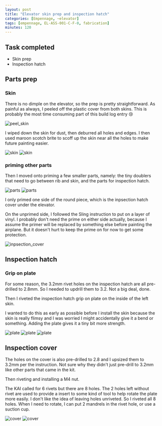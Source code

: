 ```yaml
---
layout: post
title: "Elevator skin prep and inspection hatch"
categories: [Empennage, ~elevator]
tags: [empennage, EL-ASS-001-C-F-0, fabrication]
minutes: 120
---
```


## Task completed

- Skin prep
- Inspection hatch

## Parts prep

### Skin

There is no dimple on the elevator, so the prep is pretty straightforward. As painful as always, I peeled off the plastic cover from both skins. This is probably the most time consuming part of this build log entry 😢

![peel_skin](/assets/img/20240217/peel_skin.jpg)

I wiped down the skin for dust, then deburred all holes and edges. I then used maroon scotch brite to scoff up the skin near all the holes to make future painting easier.

![skin](/assets/img/20240217/skin_1.jpg)
![skin](/assets/img/20240217/skin_2.jpg)

### priming other parts

Then I moved onto priming a few smaller parts, namely: the tiny doublers that need to go between rib and skin, and the parts for inspection hatch.

![parts](/assets/img/20240217/before_prime.jpg)
![parts](/assets/img/20240217/after_prime.jpg)

I only primed one side of the round piece, which is the inpsection hatch cover under the elevator.

On the unprimed side, I followed the Sling instruction to put on a layer of vinyl. I probably don't need the prime on either side actually, because I assume the primer will be replaced by something else before painting the airplane. But it doesn't hurt to keep the prime on for now to get some protection.

![inpsection_cover](/assets/img/20240217/inpsection_cover.jpg)

## Inspection hatch

### Grip on plate

For some reason, the 3.2mm rivet holes on the inspection hatch are all pre-drilled to 2.8mm. So I needed to updrill them to 3.2. Not a big deal, done.

Then I riveted the inspection hatch grip on plate on the inside of the left skin.

I wanted to do this as early as possible before I install the skin because the skin is really flimsy and I was worried I might accidentally give it a bend or something. Adding the plate gives it a tiny bit more strength.

![plate](/assets/img/20240217/plate_before.jpg)
![plate](/assets/img/20240217/plate_drilled.jpg)
![plate](/assets/img/20240217/plate_installed.jpg)

## Inspection cover

The holes on the cover is also pre-drilled to 2.8 and I upsized them to 3.2mm per the instruction. Not sure why they didn't just pre-drill to 3.2mm like other parts that came in the kit.

Then riveting and installing a M4 nut.

The KAI called for 6 rivets but there are 8 holes. The 2 holes left without rivet are used to provide a insert to some kind of tool to help rotate the plate more easily. I don't like the idea of leaving holes unriveted. So I riveted all 8 holes. When I need to rotate, I can put 2 mandrels in the rivet hole, or use a suction cup.

![cover](/assets/img/20240217/cover_riveted.jpg)
![cover](/assets/img/20240217/cover_riveted_2.jpg)
